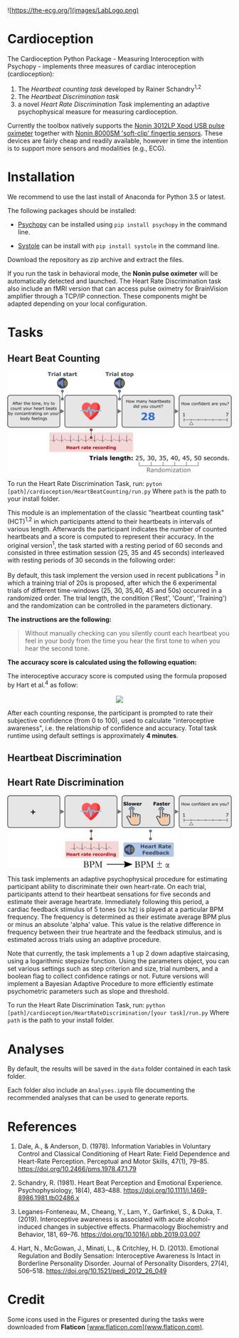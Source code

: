 ![https://the-ecg.org/](images/LabLogo.png)

# Cardioception

The Cardioception Python Package - Measuring Interoception with Psychopy - implements three measures of cardiac interoception (cardioception):
1. The *Heartbeat counting task* developed by Rainer Schandry<sup>1,2</sup>
2. The *Heartbeat Discrimination task*
3. a novel *Heart Rate Discrimination Task* implementing an adaptive psychophysical measure for measuring cardioception.

Currently the toolbox natively supports the [Nonin 3012LP Xpod USB pulse oximeter](https://www.nonin.com/products/xpod/) together with [Nonin 8000SM 'soft-clip' fingertip sensors](https://www.nonin.com/products/8000s/). These devices are fairly cheap and readily available, however in time the intention is to support more sensors and modalities (e.g., ECG).  

# Installation

We recommend to use the last install of Anaconda for Python 3.5 or latest.

The following packages should be installed:

* [Psychopy](https://www.psychopy.org/) can be installed using `pip install psychopy` in the command line.

* [Systole](https://systole-docs.github.io/) can be install with `pip install systole` in the command line.

Download the repository as zip archive and extract the files.

If you run the task in behavioral mode, the **Nonin pulse oximeter** will be automatically detected and launched. The Heart Rate Discrimination task also include an fMRI version that can access pulse oximetry for BrainVision amplifier through a TCP/IP connection. These components might be adapted depending on your local configuration.

# Tasks

## Heart Beat Counting

<img src= "images/HeartBeatCounting.png">

To run the Heart Rate Discrimination Task, run:
`pyton [path]/cardioception/HeartBeatCounting/run.py`
Where `path` is the path to your install folder.

This module is an implementation of the classic "heartbeat counting task" (HCT)<sup>1,2</sup> in which participants attend to their heartbeats in intervals of various length. Afterwards the participant indicates the number of counted heartbeats and a score is computed to represent their accuracy. In the original version<sup>1</sup>, the task started with a resting period of 60 seconds and consisted in three estimation session (25, 35 and 45 seconds) interleaved with resting periods of 30 seconds in the following order:

By default, this task implement the version used in recent publications <sup>3</sup> in which a training trial of 20s is proposed, after which the 6 experimental trials of different time-windows (25, 30, 35,40, 45 and 50s) occurred in a randomized order. The trial length, the condition ('Rest', 'Count', 'Training') and the randomization can be controlled in the parameters dictionary.

**The instructions are the following:**

>Without manually checking can you silently count each heartbeat you feel in your body from the time you hear the first tone to when you hear the second tone.

**The accuracy score is calculated using the following equation:**

The interoceptive accuracy score is computed using the formula proposed by Hart et al.<sup>4</sup> as follow:

<div class="MathJax_Display" style="text-align: center;">
<img src="http://latex.codecogs.com/gif.latex?Score=1-\frac{\left | N_{real} - N_{reported} \right |}{\frac{N_{real} + N_{reported}}{2}}" align="center"/>
</div>

After each counting response, the participant is prompted to rate their subjective confidence (from 0 to 100), used to calculate "interoceptive awareness", i.e. the relationship of confidence and accuracy. Total task runtime using default settings is approximately **4 minutes**.

## Heartbeat Discrimination



## Heart Rate Discrimination

<img src= "images/HeartRateDiscrimination.png">

This task implements an adaptive psychophysical procedure for estimating participant ability to discriminate their own heart-rate. On each trial, participants attend to their heartbeat sensations for five seconds and estimate their average heartrate. Immediately following this period, a cardiac feedback stimulus of 5 tones (xx hz) is played at a particular BPM frequency. The frequency is determined as their estimate average BPM plus or minus an absolute 'alpha' value. This value is the relative difference in frequency between their true heartrate and the feedback stimulus, and is estimated across trials using an adaptive procedure.

Note that currently, the task implements a 1 up 2 down adaptive staircasing, using a logarithmic stepsize function. Using the parameters object, you can set various settings such as step criterion and size, trial numbers, and a boolean flag to collect confidence ratings or not. Future versions will implement a Bayesian Adaptive Procedure to more efficiently estimate psychometric parameters such as slope and threshold.

To run the Heart Rate Discrimination Task, run:
`python [path]/cardioception/HeartRateDiscrimination/[your task]/run.py`
Where `path` is the path to your install folder.

# Analyses

By default, the results will be saved in the `data` folder contained in each task folder.

Each folder also include an `Analyses.ipynb` file documenting the recommended analyses that can be used to generate reports.

# References

1. Dale, A., & Anderson, D. (1978). Information Variables in Voluntary Control and Classical Conditioning of Heart Rate: Field Dependence and Heart-Rate Perception. Perceptual and Motor Skills, 47(1), 79–85. https://doi.org/10.2466/pms.1978.47.1.79

2. Schandry, R. (1981). Heart Beat Perception and Emotional Experience. Psychophysiology, 18(4), 483–488. https://doi.org/10.1111/j.1469-8986.1981.tb02486.x

3. Leganes-Fonteneau, M., Cheang, Y., Lam, Y., Garfinkel, S., & Duka, T. (2019). Interoceptive awareness is associated with acute alcohol-induced changes in subjective effects. Pharmacology Biochemistry and Behavior, 181, 69–76. https://doi.org/10.1016/j.pbb.2019.03.007

4. Hart, N., McGowan, J., Minati, L., & Critchley, H. D. (2013). Emotional Regulation and Bodily Sensation: Interoceptive Awareness Is Intact in Borderline Personality Disorder. Journal of Personality Disorders, 27(4), 506–518. https://doi.org/10.1521/pedi_2012_26_049

# Credit
Some icons used in the Figures or presented during the tasks were downloaded from **Flaticon** [www.flaticon.com](www.flaticon.com).
